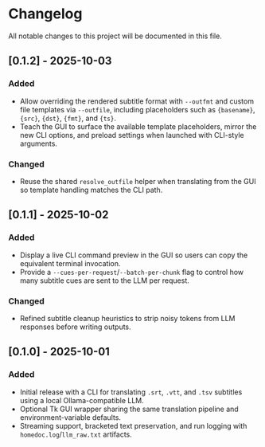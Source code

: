 # Changelog

All notable changes to this project will be documented in this file.

## [0.1.2] - 2025-10-03
### Added
- Allow overriding the rendered subtitle format with `--outfmt` and custom file templates via `--outfile`, including placeholders such as `{basename}`, `{src}`, `{dst}`, `{fmt}`, and `{ts}`.
- Teach the GUI to surface the available template placeholders, mirror the new CLI options, and preload settings when launched with CLI-style arguments.

### Changed
- Reuse the shared `resolve_outfile` helper when translating from the GUI so template handling matches the CLI path.

## [0.1.1] - 2025-10-02
### Added
- Display a live CLI command preview in the GUI so users can copy the equivalent terminal invocation.
- Provide a `--cues-per-request`/`--batch-per-chunk` flag to control how many subtitle cues are sent to the LLM per request.

### Changed
- Refined subtitle cleanup heuristics to strip noisy tokens from LLM responses before writing outputs.

## [0.1.0] - 2025-10-01
### Added
- Initial release with a CLI for translating `.srt`, `.vtt`, and `.tsv` subtitles using a local Ollama-compatible LLM.
- Optional Tk GUI wrapper sharing the same translation pipeline and environment-variable defaults.
- Streaming support, bracketed text preservation, and run logging with `homedoc.log`/`llm_raw.txt` artifacts.

